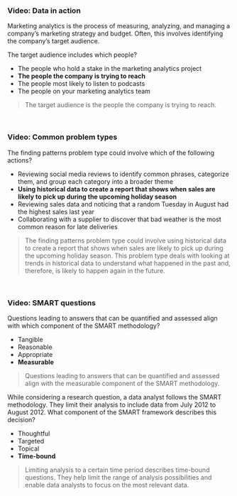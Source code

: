 ### Video: Data in action

Marketing analytics is the process of measuring, analyzing, and managing a company’s marketing strategy and budget. Often, this involves identifying the company’s target audience. 

The target audience includes which people?

* The people who hold a stake in the marketing analytics project
* **The people the company is trying to reach**
* The people most likely to listen to podcasts
* The people on your marketing analytics team

> The target audience is the people the company is trying to reach. 

&nbsp;

### Video: Common problem types

The finding patterns problem type could involve which of the following actions?

* Reviewing social media reviews to identify common phrases, categorize them, and group each category into a broader theme
* **Using historical data to create a report that shows when sales are likely to pick up during the upcoming holiday season**
* Reviewing sales data and noticing that a random Tuesday in August had the highest sales last year
* Collaborating with a supplier to discover that bad weather is the most common reason for late deliveries

> The finding patterns problem type could involve using historical data to create a report that shows when sales are likely to pick up during the upcoming holiday season. This problem type deals with looking at trends in historical data to understand what happened in the past and, therefore, is likely to happen again in the future.

&nbsp;

### Video: SMART questions

Questions leading to answers that can be quantified and assessed align with which component of the SMART methodology?

* Tangible
* Reasonable
* Appropriate
* **Measurable**

> Questions leading to answers that can be quantified and assessed align with the measurable component of the SMART methodology. 

While considering a research question, a data analyst follows the SMART methodology. They limit their analysis to include data from July 2012 to August 2012. What component of the SMART framework describes this decision?

* Thoughtful
* Targeted
* Topical
* **Time-bound**

> Limiting analysis to a certain time period describes time-bound questions. They help limit the range of analysis possibilities and enable data analysts to focus on the most relevant data.
